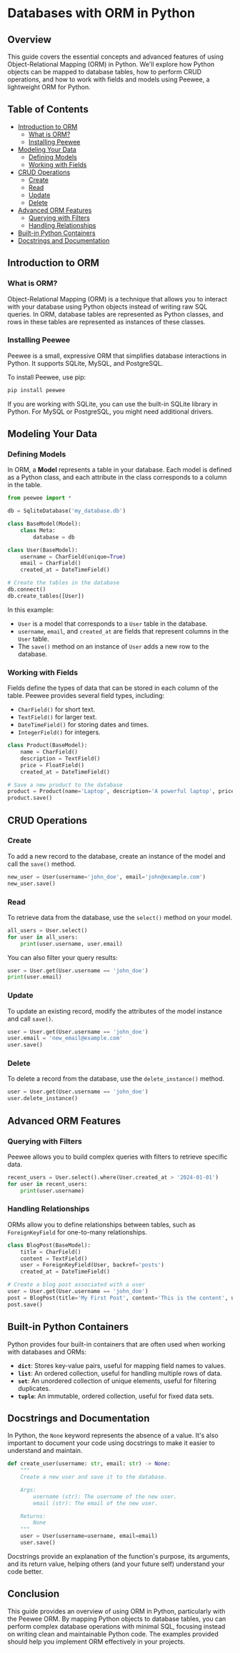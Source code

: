 # Databases with ORM in Python

## Overview
This guide covers the essential concepts and advanced features of using Object-Relational Mapping (ORM) in Python. We'll explore how Python objects can be mapped to database tables, how to perform CRUD operations, and how to work with fields and models using Peewee, a lightweight ORM for Python.

## Table of Contents
- [Introduction to ORM](#introduction-to-orm)
  - [What is ORM?](#what-is-orm)
  - [Installing Peewee](#installing-peewee)
- [Modeling Your Data](#modeling-your-data)
  - [Defining Models](#defining-models)
  - [Working with Fields](#working-with-fields)
- [CRUD Operations](#crud-operations)
  - [Create](#create)
  - [Read](#read)
  - [Update](#update)
  - [Delete](#delete)
- [Advanced ORM Features](#advanced-orm-features)
  - [Querying with Filters](#querying-with-filters)
  - [Handling Relationships](#handling-relationships)
- [Built-in Python Containers](#built-in-python-containers)
- [Docstrings and Documentation](#docstrings-and-documentation)

## Introduction to ORM

### What is ORM?
Object-Relational Mapping (ORM) is a technique that allows you to interact with your database using Python objects instead of writing raw SQL queries. In ORM, database tables are represented as Python classes, and rows in these tables are represented as instances of these classes.

### Installing Peewee
Peewee is a small, expressive ORM that simplifies database interactions in Python. It supports SQLite, MySQL, and PostgreSQL.

To install Peewee, use pip:

```bash
pip install peewee
```

If you are working with SQLite, you can use the built-in SQLite library in Python. For MySQL or PostgreSQL, you might need additional drivers.

## Modeling Your Data

### Defining Models
In ORM, a **Model** represents a table in your database. Each model is defined as a Python class, and each attribute in the class corresponds to a column in the table.

```python
from peewee import *

db = SqliteDatabase('my_database.db')

class BaseModel(Model):
    class Meta:
        database = db

class User(BaseModel):
    username = CharField(unique=True)
    email = CharField()
    created_at = DateTimeField()

# Create the tables in the database
db.connect()
db.create_tables([User])
```

In this example:
- `User` is a model that corresponds to a `User` table in the database.
- `username`, `email`, and `created_at` are fields that represent columns in the `User` table.
- The `save()` method on an instance of `User` adds a new row to the database.

### Working with Fields
Fields define the types of data that can be stored in each column of the table. Peewee provides several field types, including:

- `CharField()` for short text.
- `TextField()` for larger text.
- `DateTimeField()` for storing dates and times.
- `IntegerField()` for integers.

```python
class Product(BaseModel):
    name = CharField()
    description = TextField()
    price = FloatField()
    created_at = DateTimeField()

# Save a new product to the database
product = Product(name='Laptop', description='A powerful laptop', price=1299.99)
product.save()
```

## CRUD Operations

### Create
To add a new record to the database, create an instance of the model and call the `save()` method.

```python
new_user = User(username='john_doe', email='john@example.com')
new_user.save()
```

### Read
To retrieve data from the database, use the `select()` method on your model.

```python
all_users = User.select()
for user in all_users:
    print(user.username, user.email)
```

You can also filter your query results:

```python
user = User.get(User.username == 'john_doe')
print(user.email)
```

### Update
To update an existing record, modify the attributes of the model instance and call `save()`.

```python
user = User.get(User.username == 'john_doe')
user.email = 'new_email@example.com'
user.save()
```

### Delete
To delete a record from the database, use the `delete_instance()` method.

```python
user = User.get(User.username == 'john_doe')
user.delete_instance()
```

## Advanced ORM Features

### Querying with Filters
Peewee allows you to build complex queries with filters to retrieve specific data.

```python
recent_users = User.select().where(User.created_at > '2024-01-01')
for user in recent_users:
    print(user.username)
```

### Handling Relationships
ORMs allow you to define relationships between tables, such as `ForeignKeyField` for one-to-many relationships.

```python
class BlogPost(BaseModel):
    title = CharField()
    content = TextField()
    user = ForeignKeyField(User, backref='posts')
    created_at = DateTimeField()

# Create a blog post associated with a user
user = User.get(User.username == 'john_doe')
post = BlogPost(title='My First Post', content='This is the content', user=user)
post.save()
```

## Built-in Python Containers
Python provides four built-in containers that are often used when working with databases and ORMs:
- **`dict`**: Stores key-value pairs, useful for mapping field names to values.
- **`list`**: An ordered collection, useful for handling multiple rows of data.
- **`set`**: An unordered collection of unique elements, useful for filtering duplicates.
- **`tuple`**: An immutable, ordered collection, useful for fixed data sets.

## Docstrings and Documentation
In Python, the `None` keyword represents the absence of a value. It's also important to document your code using docstrings to make it easier to understand and maintain.

```python
def create_user(username: str, email: str) -> None:
    """
    Create a new user and save it to the database.

    Args:
        username (str): The username of the new user.
        email (str): The email of the new user.

    Returns:
        None
    """
    user = User(username=username, email=email)
    user.save()
```

Docstrings provide an explanation of the function's purpose, its arguments, and its return value, helping others (and your future self) understand your code better.

## Conclusion
This guide provides an overview of using ORM in Python, particularly with the Peewee ORM. By mapping Python objects to database tables, you can perform complex database operations with minimal SQL, focusing instead on writing clean and maintainable Python code. The examples provided should help you implement ORM effectively in your projects.
